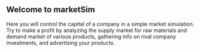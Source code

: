 ## Welcome to marketSim

Here you will control the capital of a company in a simple market simulation. Try to make a profit by analyzing the supply market for raw materials and demand market of various products, gathering info on rival company investments, and advertising your products.